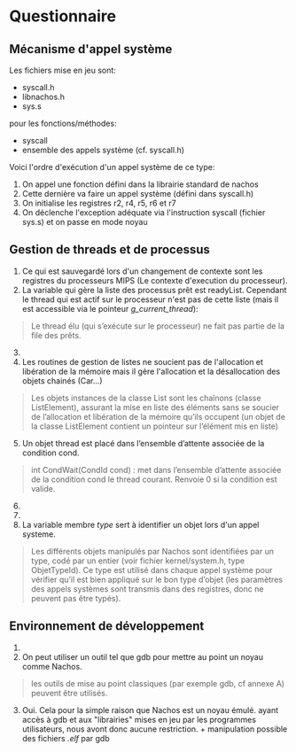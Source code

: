 # Questionnaire

## Mécanisme d'appel système

Les fichiers mise en jeu sont:

* syscall.h
* libnachos.h
* sys.s

pour les fonctions/méthodes:

* syscall
* ensemble des appels système (cf. syscall.h)

Voici l'ordre d'exécution d'un appel système de ce type:

1. On appel une fonction défini dans la librairie standard de nachos
2. Cette dernière va faire un appel système (défini dans syscall.h)
3. On initialise les registres r2, r4, r5, r6 et r7 
4. On déclenche l'exception adéquate via l'instruction syscall (fichier sys.s) et on passe en mode noyau

## Gestion de threads et de processus

1. Ce qui est sauvegardé lors d'un changement de contexte sont les registres du processeurs MIPS (Le contexte d'execution du processeur).
2. La variable qui gère la liste des processus prêt est readyList. Cependant le thread qui est actif sur le processeur n'est pas de cette liste (mais il est accessible via le pointeur *g_current_thread*):

> Le thread élu (qui s’exécute sur le processeur) ne fait pas partie de la file des prêts.

3.
4. Les routines de gestion de listes ne soucient pas de l'allocation et libération de la mémoire mais il gère l'allocation et la désallocation des objets chainés (Car...)

> Les objets
instances de la classe List sont les chaînons (classe ListElement), assurant la mise en liste des
éléments sans se soucier de l’allocation et libération de la mémoire qu’ils occupent (un objet
de la classe ListElement contient un pointeur sur l’élément mis en liste)

5. Un objet thread est placé dans l’ensemble d’attente associée de la condition
cond.

> int CondWait(CondId cond) : met dans l’ensemble d’attente associée de la condition
cond le thread courant. Renvoie 0 si la condition est valide.

6.
7.
8. La variable membre *type* sert à identifier un objet lors d'un appel systeme.

>Les différents objets manipulés par Nachos sont identifiées par un type, codé par un
entier (voir fichier kernel/system.h, type ObjetTypeId). Ce type est utilisé dans chaque appel
système pour vérifier qu’il est bien appliqué sur le bon type d’objet (les paramètres des appels
systèmes sont transmis dans des registres, donc ne peuvent pas être typés).

## Environnement de développement

1.
2. On peut utiliser un outil tel que gdb pour mettre au point un noyau comme Nachos.

>  les outils de mise au point classiques (par exemple gdb, cf annexe A) peuvent être utilisés.

3. Oui. Cela pour la simple raison que Nachos est un noyau émulé. ayant accès à gdb et aux "librairies" mises en jeu par les programmes utilisateurs, nous avont donc aucune restriction. + manipulation possible des fichiers *.elf* par gdb
